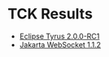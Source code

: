 TCK Results
===========

* [Eclipse Tyrus 2.0.0-RC1](https://eclipse-ee4j.github.io/tyrus/tck/eclipse-tyrus-2.0.0-RC1)
* [Jakarta WebSocket 1.1.2](https://eclipse-ee4j.github.io/tyrus/tck/jakarta-websocket-1.1.2)